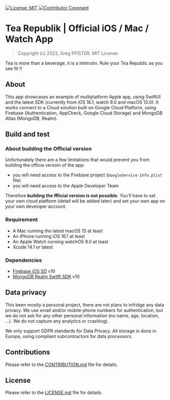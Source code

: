 [![License: MIT](https://img.shields.io/badge/License-MIT-yellow.svg)](https://opensource.org/licenses/MIT)
[![Contributor Covenant](https://img.shields.io/badge/Contributor%20Covenant-2.1-4baaaa.svg)](code_of_conduct.md)

# Tea Republik | Official iOS / Mac / Watch App

> Copyright (c) 2023, Greg PFISTER. MIT License.

Tea is more than a beverage, it is a leitmotiv. Rule your Tea Republic as you 
see fit !!

## About

This app showcases an example of multiplatform Apple app, using SwiftUI and the
latest SDK (currently from iOS 16.1, watch 9.0 and macOS 13.0). It works 
connect to a Cloud solution built on Google Cloud Platform, using Firebase
(Authentication, AppCheck, Google Cloud Storage) and MongoDB Atlas (MongoDB,
Realm).

## Build and test

### About building the Official version

Unfortunately there are a few limitations that would prevent you from building
the officia versoin of the app:

- you will need access to the Firebase project (`GoogleService-Info.plist` file)
- you will need access to the Apple Developer Team

Therefore **building the ffficial version is not possible**. You'll have to set 
your own cloud platform (detail will be added later) and set your own app on 
your own developer account.

### Requirement

- A Mac running the latest macOS 13 at least
- An iPhone running iOS 16.1 at least
- An Apple Watch running watchOS 9.0 at least
- Xcode 14.1 or latest

### Dependencies

- [Firebase iOS SD](https://github.com/firebase/firebase-ios-sdk) v10
- [MongoDB Realm Switft SDK](https://github.com/realm/realm-swift) v10

## Data privacy

This been mostly a personal project, there are not plans to infridge any data
privacy. We use email and/or mobile phone numbers for authentication, but we do
not ask for any other personal information (no name, age, location, ...). We
do not capture any analytics or crashlog).

We only support GDPR standards for Data Privacy. All storage is done in Europe,
using compliant subcontractors for data processors.

## Contributions

Please refer to the [CONTRIBUTION.md](./CONTRIBUTION.md) file for details.

## License

Please refer to the [LICENSE.md](./LICENSE.md) file for details.

